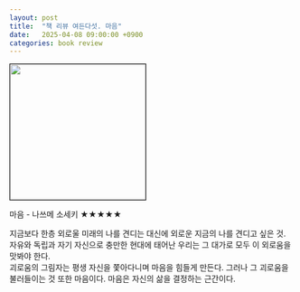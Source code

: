 ```yaml
---
layout: post
title:  "책 리뷰 여든다섯. 마음"
date:   2025-04-08 09:00:00 +0900
categories: book review
---
```

<img width=240px style="border:1px solid black;" src="https://shopping-phinf.pstatic.net/main_3247391/32473919992.20230214162450.jpg?type=w300">  
  
마음 - 나쓰메 소세키 ★★★★★  
  
지금보다 한층 외로울 미래의 나를 견디는 대신에 외로운 지금의 나를 견디고 싶은 것. 자유와 독립과 자기 자신으로 충만한 현대에 태어난 우리는 그 대가로 모두 이 외로움을 맛봐야 한다.  
괴로움의 그림자는 평생 자신을 쫓아다니며 마음을 힘들게 만든다. 그러나 그 괴로움을 불러들이는 것 또한 마음이다. 마음은 자신의 삶을 결정하는 근간이다.  
